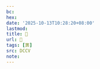 ```yaml
---
bc:
hex:
date: '2025-10-13T10:28:20+08:00'
lastmod:
title: 􃆽
url: 􃆽
tags: [筭]
src: DCCV
note:
---
```


